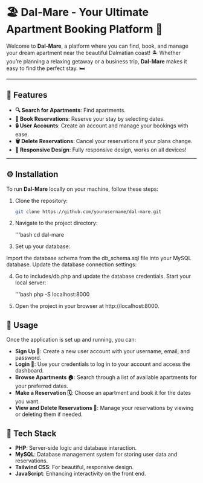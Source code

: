# 🏖️ **Dal-Mare** - Your Ultimate Apartment Booking Platform 🌊

Welcome to **Dal-Mare**, a platform where you can find, book, and manage your dream apartment near the beautiful Dalmatian coast! 🏝️ Whether you’re planning a relaxing getaway or a business trip, **Dal-Mare** makes it easy to find the perfect stay. 🛏️

---

## 📑 **Features**

- **🔍 Search for Apartments**: Find apartments.
- **📅 Book Reservations**: Reserve your stay by selecting dates.
- **🔒 User Accounts**: Create an account and manage your bookings with ease.
- **🗑️ Delete Reservations**: Cancel your reservations if your plans change.
- **📱 Responsive Design**: Fully responsive design, works on all devices!

---

## ⚙️ **Installation**

To run **Dal-Mare** locally on your machine, follow these steps:

1. Clone the repository:

   ```bash
   git clone https://github.com/yourusername/dal-mare.git


2. Navigate to the project directory:

    '''bash
    cd dal-mare

3. Set up your database:

Import the database schema from the db_schema.sql file into your MySQL database.
Update the database connection settings:

4. Go to includes/db.php and update the database credentials.
Start your local server:

    '''bash
    php -S localhost:8000

5. Open the project in your browser at http://localhost:8000.

## 🚀 **Usage**
Once the application is set up and running, you can:

- **Sign Up 📝**: Create a new user account with your username, email, and password.
- **Login 🔑**: Use your credentials to log in to your account and access the dashboard.
- **Browse Apartments 🏠**: Search through a list of available apartments for your preferred dates.
- **Make a Reservation 🗓️**: Choose an apartment and book it for the dates you want.
- **View and Delete Reservations 🔄**: Manage your reservations by viewing or deleting them if needed.

## 🌟 Tech Stack
- **PHP**: Server-side logic and database interaction.
- **MySQL**: Database management system for storing user data and reservations.
- **Tailwind CSS**: For beautiful, responsive design.
- **JavaScript**: Enhancing interactivity on the front end.